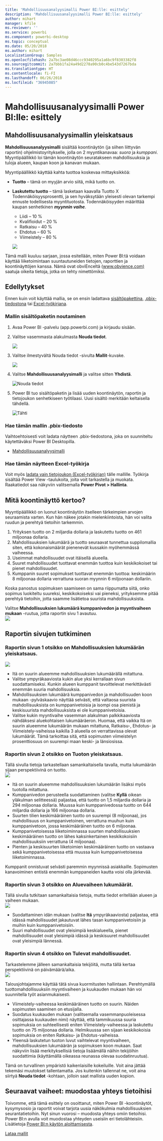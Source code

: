 ```yaml
---
title: 'Mahdollisuusanalyysimalli Power BI:lle: esittely'
description: 'Mahdollisuusanalyysimalli Power BI:lle: esittely'
author: mihart
manager: kfile
ms.reviewer: ''
ms.service: powerbi
ms.component: powerbi-desktop
ms.topic: conceptual
ms.date: 05/20/2018
ms.author: mihart
LocalizationGroup: Samples
ms.openlocfilehash: 2a7bc3ae08d46ccc9340295a1a6bc9f8303382f8
ms.sourcegitcommit: 2a7bbb1fa24a49d2278a90cb0c4be543d7267bda
ms.translationtype: HT
ms.contentlocale: fi-FI
ms.lasthandoff: 06/26/2018
ms.locfileid: "36945085"
---
```

# <a name="opportunity-analysis-sample-for-power-bi-take-a-tour"></a>Mahdollisuusanalyysimalli Power BI:lle: esittely

## <a name="overview-of-the-opportunity-analysis-sample"></a>Mahdollisuusanalyysimallin yleiskatsaus
**Mahdollisuusanalyysimalli** sisältää koontinäytön (ja siihen liittyvän raportin) ohjelmistoyritykselle, jolla on 2 myyntikanavaa: *suora* ja *kumppani*. Myyntipäällikkö loi tämän koontinäytön seuratakseen mahdollisuuksia ja tuloja alueen, kaupan koon ja kanavan mukaan.

Myyntipäällikkö käyttää kahta tuottoa koskevaa mittayksikköä:

* **Tuotto** – tämä on myyjän arvio siitä, mikä tuotto on.
* **Laskutettu tuotto** – tämä lasketaan kaavalla Tuotto X Todennäköisyysprosentti, ja sen hyväksytään yleisesti olevan tarkempi ennuste todellisesta myyntituotosta. Todennäköisyyden määrittää kaupan senhetkinen ***myynnin vaihe***.
  * Liidi – 10 %  
  * Kvalifioidut – 20 %  
  * Ratkaisu – 40 %  
  * Ehdotus – 60 %  
  * Viimeistely – 80 %

  ![](media/sample-opportunity-analysis/opportunity1.png)

Tämä malli kuuluu sarjaan, jossa esitellään, miten Power BI:tä voidaan käyttää liiketoimintaan suuntautuneiden tietojen, raporttien ja koontinäyttöjen kanssa. Nämä ovat obviEnceltä ([www.obvience.com)](http://www.obvience.com/) saatuja oikeita tietoja, jotka on tehty nimettömiksi.

## <a name="prerequisites"></a>Edellytykset

 Ennen kuin voit käyttää mallia, se on ensin ladattava [sisältöpakettina](https://docs.microsoft.com/power-bi/sample-opportunity-analysis#get-the-content-pack-for-this-sample), [.pbix-tiedostona](http://download.microsoft.com/download/9/1/5/915ABCFA-7125-4D85-A7BD-05645BD95BD8/Opportunity%20Analysis%20Sample%20PBIX.pbix) tai [Excel-työkirjana](http://go.microsoft.com/fwlink/?LinkId=529782).

### <a name="get-the-content-pack-for-this-sample"></a>Mallin sisältöpaketin noutaminen

1. Avaa Power BI -palvelu (app.powerbi.com) ja kirjaudu sisään.
2. Valitse vasemmasta alakulmasta **Nouda tiedot**.
   
    ![](media/sample-datasets/power-bi-get-data.png)
3. Valitse ilmestyvältä Nouda tiedot -sivulta **Mallit**-kuvake.
   
   ![](media/sample-datasets/power-bi-samples-icon.png)
4. Valitse **Mahdollisuusanalyysimalli** ja valitse sitten **Yhdistä**.  
  
   ![Nouda tiedot](media/sample-opportunity-analysis/opportunity-connect.png)
   
5. Power BI tuo sisältöpaketin ja lisää uuden koontinäytön, raportin ja tietojoukon senhetkiseen työtilaasi. Uusi sisältö merkitään keltaisella tähdellä. 
   
   ![Tähti](media/sample-opportunity-analysis/opportunity-asterisk.png)
  
### <a name="get-the-pbix-file-for-this-sample"></a>Hae tämän mallin .pbix-tiedosto

Vaihtoehtoisesti voit ladata näytteen .pbix-tiedostona, joka on suunniteltu käytettäväksi Power BI Desktopilla. 

 * [Mahdollisuusanalyysimalli](http://download.microsoft.com/download/9/1/5/915ABCFA-7125-4D85-A7BD-05645BD95BD8/Opportunity%20Analysis%20Sample%20PBIX.pbix)

### <a name="get-the-excel-workbook-for-this-sample"></a>Hae tämän näytteen Excel-työkirja
Voit myös [ladata vain tietojoukon (Excel-työkirjan)](http://go.microsoft.com/fwlink/?LinkId=529782) tälle mallille. Työkirja sisältää Power View -taulukoita, joita voit tarkastella ja muokata. Raakatiedot saa näkyviin valitsemalla **Power Pivot > Hallinta**.


## <a name="what-is-our-dashboard-telling-us"></a>Mitä koontinäyttö kertoo?
Myyntipäällikkö on luonut koontinäytön itselleen tärkeimpien arvojen seuraamista varten. Kun hän näkee jotakin mielenkiintoista, hän voi valita ruudun ja perehtyä tietoihin tarkemmin.

1. Yrityksen tuotto on 2 miljardia dollaria ja laskutettu tuotto on 461 miljoonaa dollaria.
2. Mahdollisuuksien lukumäärä ja tuotto seuraavat tunnettua suppilomallia siten, että kokonaismäärät pienenevät kussakin myöhemmässä vaiheessa.
3. Useimmat mahdollisuudet ovat itäisellä alueella.
4. Suuret mahdollisuudet tuottavat enemmän tuottoa kuin keskikokoiset tai pienet mahdollisuudet.
5. Kumppanin suuret sopimukset tuottavat enemmän tuottoa: keskimäärin 8 miljoonaa dollaria verrattuna suoran myynnin 6 miljoonaan dollariin.

Koska panostus sopimuksen saamiseen on sama riippumatta siitä, onko sopimus luokiteltu suureksi, keskikokoiseksi vai pieneksi, yrityksemme pitää perehtyä tietoihin, jotta saamme lisätietoa suurista mahdollisuuksista.

Valitse **Mahdollisuuksien lukumäärä kumppanivedon ja myyntivaiheen mukaan** -ruutua, jotta raportin sivu 1 avautuu.  
![](media/sample-opportunity-analysis/opportunity2.png)

## <a name="explore-the-pages-in-the-report"></a>Raportin sivujen tutkiminen
### <a name="page-1-of-our-report-is-titled-opportunity-count-overview"></a>Raportin sivun 1 otsikko on Mahdollisuuksien lukumäärän yleiskatsaus.
![](media/sample-opportunity-analysis/opportunity3.png)

* Itä on suurin alueemme mahdollisuuksien lukumäärällä mitattuna.  
* Valitse ympyräkaaviosta kukin alue yksi kerrallaan sivun suodattamiseksi. Kunkin alueen kumppanit tavoittelevat merkittävästi enemmän suuria mahdollisuuksia.   
* Mahdollisuuksien lukumäärä kumppanivedon ja mahdollisuuden koon mukaan -pylväskaavio näyttää selvästi, että valtaosa suurista mahdollisuuksista on kumppanivetoisia ja isompi osa pienistä ja keskisuurista mahdollisuuksista ei ole kumppanivetoisia.
* Valitse kukin myyntivaihe vasemman alakulman palkkikaaviosta nähdäksesi aluekohtaisen lukumääräeron. Huomaa, että vaikka Itä on suurin alueemme lukumäärän mukaan mitattuna, Ratkaisu-, Ehdotus- ja Viimeistely-vaiheissa kaikilla 3 alueella on verrattavissa olevat lukumäärät. Tämä tarkoittaa sitä, että sopimusten viimeistelyn prosenttiosuus on suurempi maan keski- ja länsiosissa.

### <a name="page-2-of-our-report-is-titled-revenue-overview"></a>Raportin sivun 2 otsikko on Tuoton yleiskatsaus.
Tällä sivulla tietoja tarkastellaan samankaltaisella tavalla, mutta lukumäärän sijaan perspektiivinä on tuotto.  
![](media/sample-opportunity-analysis/opportunity4.png)

* Itä on suurin alueemme mahdollisuuksien lukumäärän lisäksi myös tuotolla mitattuna.  
* Kumppanivedon perusteella suodattaminen (valitse **Kyllä** oikean yläkulman selitteessä) paljastaa, että tuotto on 1,5 miljardia dollaria ja 294 miljoonaa dollaria. Muussa kuin kumppanivedossa tuotto on 644 miljardia dollaria ja 166 miljoonaa dollaria.  
* Suurten tilien keskimääräinen tuotto on suurempi (8 miljoonaa), jos mahdollisuus on kumppanivetoinen, verrattuna muuhun kuin kumppanivetoon, jossa keskimääräinen tuotto on 6 miljoonaa.  
* Kumppanivetoisessa liiketoiminnassa suurten mahdollisuuksien keskimääräinen tuotto on lähes kaksinkertainen keskikokoisiin mahdollisuuksiin verrattuna (4 miljoonaa).  
* Pienten ja keskisuurten liiketoimien keskimääräinen tuotto on vastaava sekä kumppanivetoisessa että muussa kuin kumppanivetoisessa liiketoiminnassa.   

Kumppanit onnistuvat selvästi paremmin myynnissä asiakkaille.  Sopimusten kanavoiminen entistä enemmän kumppaneiden kautta voisi olla järkevää.

### <a name="page-3-of-our-report-is-titled-region-stage-counts"></a>Raportin sivun 3 otsikko on Aluevaiheen lukumäärät.
Tällä sivulla tutkitaan samankaltaisia tietoja, mutta tiedot eritellään alueen ja vaiheen mukaan.  
![](media/sample-opportunity-analysis/opportunity5.png)

* Suodattaminen idän mukaan (valitse **Itä** ympyräkaaviosta) paljastaa, että idässä mahdollisuudet jakautuvat lähes tasan kumppanivetoisiin ja muihin kuin kumppanivetoisiin.
* Suuri mahdollisuudet ovat yleisimpiä keskialueella, pienet mahdollisuudet ovat yleisimpiä idässä ja keskisuuret mahdollisuudet ovat yleisimpiä lännessä.

### <a name="page-4-of-our-report-is-titled-upcoming-opportunities"></a>Raportin sivun 4 otsikko on Tulevat mahdollisuudet.
Tarkastelemme jälleen samankaltaisia tekijöitä, mutta tällä kertaa perspektiivinä on päivämäärä/aika.  
![](media/sample-opportunity-analysis/opportunity6.png)

Talousjohtajamme käyttää tätä sivua kuormitusten hallintaan. Perehtymällä tuottomahdollisuuksiin myyntivaiheen ja kuukauden mukaan hän voi suunnitella työt asianmukaisesti.

* Viimeistely-vaiheessa keskimääräinen tuotto on suurin. Näiden sopimusten saaminen on etusijalla.
* Suodatus kuukauden mukaan (valitsemalla vasemmanpuoleisessa osittajassa kuukauden nimi) näyttää, että tammikuussa suuria sopimuksia on suhteellisesti eniten Viimeistely-vaiheessa ja laskutettu tuotto on 75 miljoonaa dollaria. Helmikuussa sen sijaan keskikokoisia sopimuksia on eniten Ratkaisu- ja Ehdotus-vaiheissa.
* Yleensä laskutetun tuoton luvut vaihtelevat myyntivaiheen, mahdollisuuksien lukumäärän ja sopimuksen koon mukaan. Saat näkyviin lisää merkityksellisiä tietoja lisäämällä näihin tekijöihin suodattimia (käyttämällä oikeassa reunassa olevaa suodatinruutua).

Tämä on turvallinen ympäristö kaikenlaisille kokeiluille. Voit aina jättää tekemäsi muutokset tallentamatta. Jos kuitenkin tallennat ne, voit aina siirtyä **Nouda tiedot** -kohtaan, jolloin saat mallista uuden kopion.

## <a name="next-steps-connect-to-your-data"></a>Seuraavat vaiheet: muodostaa yhteys tietoihisi
Toivomme, että tämä esittely on osoittanut, miten Power BI -koontinäytöt, kysymysosio ja raportit voivat tarjota uusia näkökulmia mahdollisuuksien seurantatietoihin. Nyt sinun vuorosi – muodosta yhteys omiin tietoihisi. Power BI:n avulla voit muodostaa yhteyden useisiin eri tietolähteisiin. Lisätietoja [Power BI:n käytön aloittamisesta](service-get-started.md).

[Lataa mallit](sample-datasets.md)  
